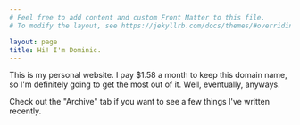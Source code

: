 ```yaml
---
# Feel free to add content and custom Front Matter to this file.
# To modify the layout, see https://jekyllrb.com/docs/themes/#overriding-theme-defaults

layout: page
title: Hi! I'm Dominic.
---
```


This is my personal website. I pay $1.58 a month to keep this domain name, so I'm definitely going to get the most out of it. Well, eventually, anyways. 


Check out the "Archive" tab if you want to see a few things I've written recently.


